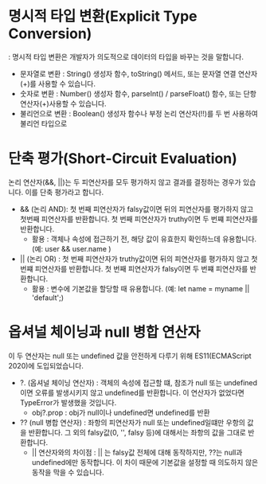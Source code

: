 # 명시적 타입 변환(Explicit Type Conversion)

: 명시적 타입 변환은 개발자가 의도적으로 데이터의 타입을 바꾸는 것을 말합니다.

- 문자열로 변환 : String() 생성자 함수, toString() 메서드, 또는 문자열 연결 연산자(+)를 사용할 수 있습니다.
- 숫자로 변환 : Number() 생성자 함수, parseInt() / parseFloat() 함수, 또는 단항 연산자(+)사용할 수 있습니다.
- 불리언으로 변환 : Boolean() 생성자 함수나 부정 논리 연산자(!!)를 두 번 사용하여 불리언 타입으로

# 단축 평가(Short-Circuit Evaluation)

논리 연산자(&&, ||)는 두 피연산자를 모두 평가하지 않고 결과를 결정하는 경우가 있습니다. 이를 단축 평가라고 합니다.

- && (논리 AND): 첫 번째 피연산자가 falsy값이면 뒤의 피연산자를 평가하지 않고 첫번째 피연산자를 반환합니다. 첫 번째 피연산자가 truthy이면 두 번쨰 피연산자를 반환합니다.
  - 활용 : 객체나 속성에 접근하기 전, 해당 값이 유효한지 확인하느데 유용합니다. (예: user && user.name )
- || (논리 OR) : 첫 번째 피연산자가 truthy값이면 뒤의 피연산자를 평가하지 않고 첫번쨰 피연산자를 반환합니다. 첫 번째 피연산자가 falsy이면 두 번쨰 피연산자를 반환합니다.
  - 활용 : 변수에 기본값을 할당할 때 유용합니다. (예: let name = myname || 'default';)

# 옵셔널 체이닝과 null 병합 연산자

이 두 연산자는 null 또는 undefined 값을 안전하게 다루기 위해 ES11(ECMAScript 2020)에 도입되었습니다.

- ?. (옵셔널 체이닝 연산자) : 객체의 속성에 접근할 떄, 참조가 null 또는 undefined이면 오류를 발생시키지 않고 undefined를 반환합니다. 이 연산자가 없었다면 TypeError가 발생했을 것입니다.
  - obj?.prop : obj가 null이나 undefined면 undefined를 반환
- ?? (null 병합 연산자) : 좌항의 피연산자가 null 또는 undefined일떄만 우항의 값을 반환합니다. 그 외의 falsy값(0, '', falsy 등)에 대해서는 좌항의 값을 그대로 반환합니다.
  - || 연산자와의 차이점 : || 는 falsy값 전체에 대해 동작하지만, ??는 null과 undefined에만 동작합니다. 이 차이 때문에 기본값을 설정할 때 의도하지 않은 동작을 막을 수 있습니다.
